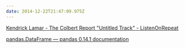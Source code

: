 ```yaml
---
date: 2014-12-22T21:47:09.975Z
---
```

[Kendrick Lamar - The Colbert Report "Untitled Track" - ListenOnRepeat](https://listenonrepeat.com/?v=u5Zd-Y0VRjI#Kendrick_Lamar_-_The_Colbert_Report__Untitled_Track_)

[pandas.DataFrame — pandas 0.14.1 documentation](http://pandas.pydata.org/pandas-docs/dev/generated/pandas.DataFrame.html)

